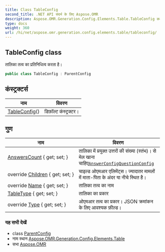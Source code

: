 ```yaml
---
title: Class TableConfig
second_title: .NET API संदर्भ के लिए Aspose.OMR
description: Aspose.OMR.Generation.Config.Elements.Table.TableConfig कक्ष. तलक तत्व क प्रतनधत्व करत है
type: docs
weight: 360
url: /hi/net/aspose.omr.generation.config.elements.table/tableconfig/
---
```

## TableConfig class

तालिका तत्व का प्रतिनिधित्व करता है।

```csharp
public class TableConfig : ParentConfig
```

## कंस्ट्रक्टर्स

| नाम | विवरण |
| --- | --- |
| [TableConfig](tableconfig/)() | डिफ़ॉल्ट कंस्ट्रक्टर। |

## गुण

| नाम | विवरण |
| --- | --- |
| [AnswersCount](../../aspose.omr.generation.config.elements.table/tableconfig/answerscount/) { get; set; } | तालिका में प्रयुक्त उत्तरों की संख्या (स्तंभ)। से मेल खाना चाहिए[`AnswerConfig`](../../aspose.omr.generation.config.elements.parents/answerconfig/)[`QuestionConfig`](../questionconfig/) |
| override [Children](../../aspose.omr.generation.config.elements.table/tableconfig/children/) { get; set; } | चाइल्ड ओएमआर एलिमेंट्स। ज्यादातर मामलों में माता-पिता के अंदर या नीचे स्थित है। |
| override [Name](../../aspose.omr.generation.config.elements.table/tableconfig/name/) { get; set; } | तालिका तत्व का नाम |
| [TableType](../../aspose.omr.generation.config.elements.table/tableconfig/tabletype/) { get; set; } | तालिका का प्रकार |
| override [Type](../../aspose.omr.generation.config.elements.table/tableconfig/type/) { get; set; } | ओएमआर तत्व का प्रकार। JSON क्रमांकन के लिए आवश्यक फ़ील्ड। |

### यह सभी देखें

* class [ParentConfig](../../aspose.omr.generation.config/parentconfig/)
* नाम स्थान [Aspose.OMR.Generation.Config.Elements.Table](../../aspose.omr.generation.config.elements.table/)
* सभा [Aspose.OMR](../../)


